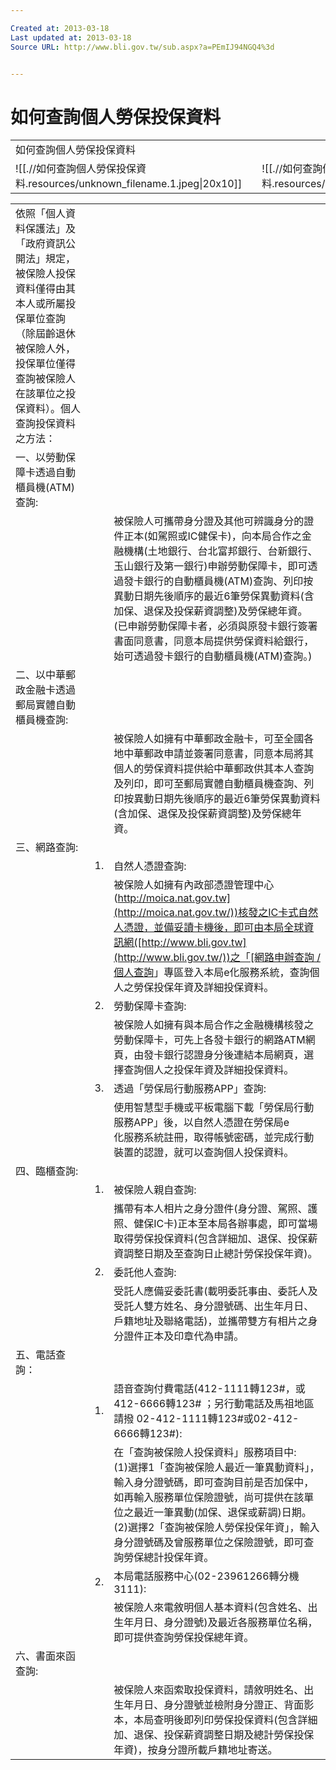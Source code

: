 ```yaml
---

Created at: 2013-03-18
Last updated at: 2013-03-18
Source URL: http://www.bli.gov.tw/sub.aspx?a=PEmIJ94NGQ4%3d


---
```


# 如何查詢個人勞保投保資料


|     |     |     |
| --- | --- | --- |
| 如何查詢個人勞保投保資料 |     |
| ![[.//如何查詢個人勞保投保資料.resources/unknown_filename.1.jpeg\\|20x10]] |     | ![[.//如何查詢個人勞保投保資料.resources/unknown_filename.jpeg\\|131x10]] |

|     |     |     |
| --- | --- | --- |
| 依照「個人資料保護法」及「政府資訊公開法」規定，被保險人投保資料僅得由其本人或所屬投保單位查詢（除屆齡退休被保險人外，投保單位僅得查詢被保險人在該單位之投保資料）。個人查詢投保資料之方法： |     |     |
| 一、以勞動保障卡透過自動櫃員機(ATM)查詢: |     |     |
|     |     | 被保險人可攜帶身分證及其他可辨識身分的證件正本(如駕照或IC健保卡)，向本局合作之金融機構(土地銀行、台北富邦銀行、台新銀行、玉山銀行及第一銀行)申辦勞動保障卡，即可透過發卡銀行的自動櫃員機(ATM)查詢、列印按異動日期先後順序的最近6筆勞保異動資料(含加保、退保及投保薪資調整)及勞保總年資。(已申辦勞動保障卡者，必須與原發卡銀行簽署書面同意書，同意本局提供勞保資料給銀行，始可透過發卡銀行的自動櫃員機(ATM)查詢。) |
| 二、以中華郵政金融卡透過郵局實體自動櫃員機查詢: |     |     |
|     |     | 被保險人如擁有中華郵政金融卡，可至全國各地中華郵政申請並簽署同意書，同意本局將其個人的勞保資料提供給中華郵政供其本人查詢及列印，即可至郵局實體自動櫃員機查詢、列印按異動日期先後順序的最近6筆勞保異動資料(含加保、退保及投保薪資調整)及勞保總年資。 |     |     |
| 三、網路查詢: |     |     |
|     | 1.  | 自然人憑證查詢: |
|     |     | 被保險人如擁有內政部憑證管理中心([http://moica.nat.gov.tw](http://moica.nat.gov.tw/))核發之IC卡式自然人憑證，並備妥讀卡機後，即可由本局全球資訊網([http://www.bli.gov.tw](http://www.bli.gov.tw/))之「[網路申辦查詢 / 個人查詢](https://edesk.bli.gov.tw/na/)」專區登入本局e化服務系統，查詢個人之勞保投保年資及詳細投保資料。 |
|     | 2.  | 勞動保障卡查詢: |
|     |     | 被保險人如擁有與本局合作之金融機構核發之勞動保障卡，可先上各發卡銀行的網路ATM網頁，由發卡銀行認證身分後連結本局網頁，選擇查詢個人之投保年資及詳細投保資料。 |
|     | 3.  | 透過「勞保局行動服務APP」查詢: |
|     |     | 使用智慧型手機或平板電腦下載「勞保局行動服務APP」後，以自然人憑證在勞保局e<br>化服務系統註冊，取得帳號密碼，並完成行動裝置的認證，就可以查詢個人投保資料。 |
| 四、臨櫃查詢: |     |     |
|     | 1.  | 被保險人親自查詢: |
|     |     | 攜帶有本人相片之身分證件(身分證、駕照、護照、健保IC卡)正本至本局各辦事處，即可當場取得勞保投保資料(包含詳細加、退保、投保薪資調整日期及至查詢日止總計勞保投保年資)。 |
|     | 2.  | 委託他人查詢: |
|     |     | 受託人應備妥委託書(載明委託事由、委託人及受託人雙方姓名、身分證號碼、出生年月日、戶籍地址及聯絡電話)，並攜帶雙方有相片之身分證件正本及印章代為申請。 |
| 五、電話查詢： |     |     |
|     | 1.  | 語音查詢付費電話(412-1111轉123#，或412-6666轉123# ；另行動電話及馬祖地區請撥 02-412-1111轉123#或02-412-6666轉123#): |
|     |     | 在「查詢被保險人投保資料」服務項目中:<br>(1)選擇1「查詢被保險人最近一筆異動資料」，輸入身分證號碼，即可查詢目前是否加保中，如再輸入服務單位保險證號，尚可提供在該單位之最近一筆異動(加保、退保或薪調)日期。<br>(2)選擇2「查詢被保險人勞保投保年資」，輸入身分證號碼及曾服務單位之保險證號，即可查詢勞保總計投保年資。 |
|     | 2.  | 本局電話服務中心(02-23961266轉分機3111): |
|     |     | 被保險人來電敘明個人基本資料(包含姓名、出生年月日、身分證號)及最近各服務單位名稱，即可提供查詢勞保投保總年資。 |
| 六、書面來函查詢: |     |     |
|     |     | 被保險人來函索取投保資料，請敘明姓名、出生年月日、身分證號並檢附身分證正、背面影本，本局查明後即列印勞保投保資料(包含詳細加、退保、投保薪資調整日期及總計勞保投保年資)，按身分證所載戶籍地址寄送。 |

